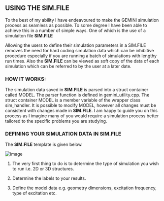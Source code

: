 ## USING THE SIM.FILE 

To the best of my ability I have endeavoured to make the GEMINI simulation process as seamless as possible. To some degree I have been able to achieve this in a number of simple ways. One of which is the use of a simulaiton file **SIM.FILE**

Allowing the users to define their simulation parameters in a SIM.FILE removes the need for hard coding simulation data which can be inhibitive procedure especially if you are running a batch of simulations with lengthy run times. Also the **SIM.FILE** can be viewed as soft copy of the data of each simulation which can be referred to by the user at a later date.

### HOW IT WORKS:

The simulation data saved in **SIM.FILE** is parsed into a struct container called MODEL. The parser function is defined in gemini_utility.cpp. The struct container MODEL is a member variable of the wrapper class sim_handler. It is possible to modify MODEL, however all changes must be consistent with changes made in **SIM.FILE**. I am happy to guide you on this process as I imagine many of you would require a simulation process better tailored to the specific problems you are studying. 


### DEFINING YOUR SIMULATION DATA IN SIM.FILE

The **SIM.FILE** template is given below. 

![image](https://user-images.githubusercontent.com/60849864/81116681-b7e0ad80-8f1d-11ea-9a1b-de9d18fb9f56.png)

1.  The very first thing to do is to determine the type of simulation you wish to run i.e. 2D or 3D structures. 
       
2.  Determine the labels to your results. 

3.  Define the model data e.g. geometry dimensions, excitation frequency, type of excitation etc.
